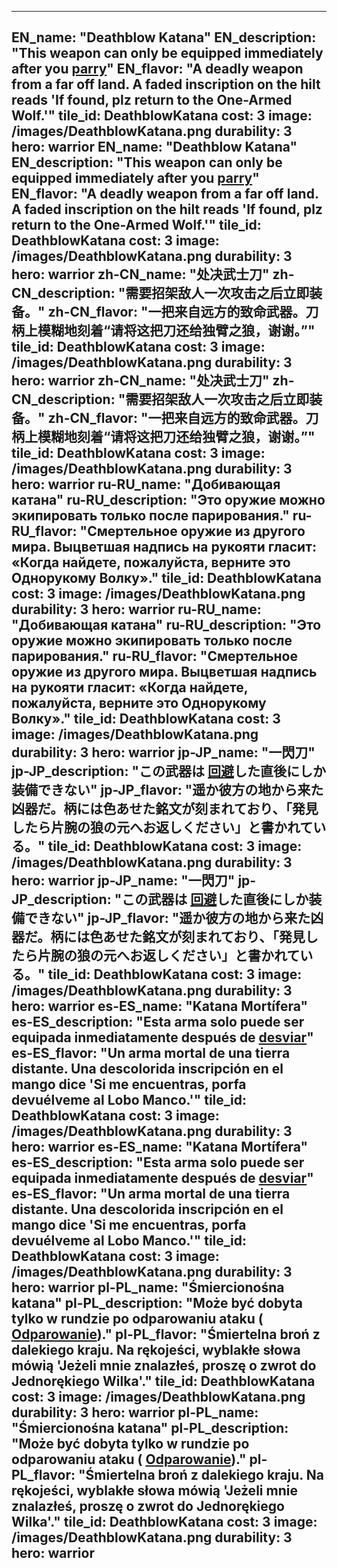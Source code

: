 ---

EN_name: "Deathblow Katana"
EN_description: "This weapon can only be equipped immediately after you  <u>parry</u>"
EN_flavor: "A deadly weapon from a far off land. A faded inscription on the hilt reads 'If found, plz return to the One-Armed Wolf.'"
tile_id: DeathblowKatana
cost: 3
image: /images/DeathblowKatana.png
durability: 3
hero: warrior
EN_name: "Deathblow Katana"
EN_description: "This weapon can only be equipped immediately after you  <u>parry</u>"
EN_flavor: "A deadly weapon from a far off land. A faded inscription on the hilt reads 'If found, plz return to the One-Armed Wolf.'"
tile_id: DeathblowKatana
cost: 3
image: /images/DeathblowKatana.png
durability: 3
hero: warrior
zh-CN_name: "处决武士刀"
zh-CN_description: "需要招架敌人一次攻击之后立即装备。"
zh-CN_flavor: "一把来自远方的致命武器。刀柄上模糊地刻着“请将这把刀还给独臂之狼，谢谢。”"
tile_id: DeathblowKatana
cost: 3
image: /images/DeathblowKatana.png
durability: 3
hero: warrior
zh-CN_name: "处决武士刀"
zh-CN_description: "需要招架敌人一次攻击之后立即装备。"
zh-CN_flavor: "一把来自远方的致命武器。刀柄上模糊地刻着“请将这把刀还给独臂之狼，谢谢。”"
tile_id: DeathblowKatana
cost: 3
image: /images/DeathblowKatana.png
durability: 3
hero: warrior
ru-RU_name: "Добивающая катана"
ru-RU_description: "Это оружие можно экипировать только после парирования."
ru-RU_flavor: "Смертельное оружие из другого мира. Выцветшая надпись на рукояти гласит: «Когда найдете, пожалуйста, верните это Однорукому Волку»."
tile_id: DeathblowKatana
cost: 3
image: /images/DeathblowKatana.png
durability: 3
hero: warrior
ru-RU_name: "Добивающая катана"
ru-RU_description: "Это оружие можно экипировать только после парирования."
ru-RU_flavor: "Смертельное оружие из другого мира. Выцветшая надпись на рукояти гласит: «Когда найдете, пожалуйста, верните это Однорукому Волку»."
tile_id: DeathblowKatana
cost: 3
image: /images/DeathblowKatana.png
durability: 3
hero: warrior
jp-JP_name: "一閃刀"
jp-JP_description: "この武器は <u>回避</u>した直後にしか装備できない"
jp-JP_flavor: "遥か彼方の地から来た凶器だ。柄には色あせた銘文が刻まれており、「発見したら片腕の狼の元へお返しください」と書かれている。"
tile_id: DeathblowKatana
cost: 3
image: /images/DeathblowKatana.png
durability: 3
hero: warrior
jp-JP_name: "一閃刀"
jp-JP_description: "この武器は <u>回避</u>した直後にしか装備できない"
jp-JP_flavor: "遥か彼方の地から来た凶器だ。柄には色あせた銘文が刻まれており、「発見したら片腕の狼の元へお返しください」と書かれている。"
tile_id: DeathblowKatana
cost: 3
image: /images/DeathblowKatana.png
durability: 3
hero: warrior
es-ES_name: "Katana Mortífera"
es-ES_description: "Esta arma solo puede ser equipada inmediatamente después de  <u>desviar</u>"
es-ES_flavor: "Un arma mortal de una tierra distante. Una descolorida inscripción en el mango dice 'Si me encuentras, porfa devuélveme al Lobo Manco.'"
tile_id: DeathblowKatana
cost: 3
image: /images/DeathblowKatana.png
durability: 3
hero: warrior
es-ES_name: "Katana Mortífera"
es-ES_description: "Esta arma solo puede ser equipada inmediatamente después de  <u>desviar</u>"
es-ES_flavor: "Un arma mortal de una tierra distante. Una descolorida inscripción en el mango dice 'Si me encuentras, porfa devuélveme al Lobo Manco.'"
tile_id: DeathblowKatana
cost: 3
image: /images/DeathblowKatana.png
durability: 3
hero: warrior
pl-PL_name: "Śmiercionośna katana"
pl-PL_description: "Może być dobyta tylko w rundzie po odparowaniu ataku ( <u>Odparowanie</u>)."
pl-PL_flavor: "Śmiertelna broń z dalekiego kraju. Na rękojeści, wyblakłe słowa mówią 'Jeżeli mnie znalazłeś, proszę o zwrot do Jednorękiego Wilka'."
tile_id: DeathblowKatana
cost: 3
image: /images/DeathblowKatana.png
durability: 3
hero: warrior
pl-PL_name: "Śmiercionośna katana"
pl-PL_description: "Może być dobyta tylko w rundzie po odparowaniu ataku ( <u>Odparowanie</u>)."
pl-PL_flavor: "Śmiertelna broń z dalekiego kraju. Na rękojeści, wyblakłe słowa mówią 'Jeżeli mnie znalazłeś, proszę o zwrot do Jednorękiego Wilka'."
tile_id: DeathblowKatana
cost: 3
image: /images/DeathblowKatana.png
durability: 3
hero: warrior
---